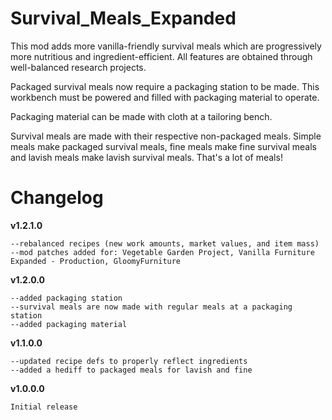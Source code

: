 # Survival_Meals_Expanded
This mod adds more vanilla-friendly survival meals which are progressively more nutritious and ingredient-efficient.
All features are obtained through well-balanced research projects.

Packaged survival meals now require a packaging station to be made. This workbench must be powered and filled with packaging material to operate.

Packaging material can be made with cloth at a tailoring bench.

Survival meals are made with their respective non-packaged meals. Simple meals make packaged survival meals, fine meals make fine survival meals and lavish meals make lavish survival meals. That's a lot of meals!

# Changelog
**v1.2.1.0**
```
--rebalanced recipes (new work amounts, market values, and item mass)
--mod patches added for: Vegetable Garden Project, Vanilla Furniture Expanded - Production, GloomyFurniture
```
**v1.2.0.0**
```
--added packaging station
--survival meals are now made with regular meals at a packaging station
--added packaging material
```
**v1.1.0.0**
```
--updated recipe defs to properly reflect ingredients
--added a hediff to packaged meals for lavish and fine
```
**v1.0.0.0**
```
Initial release
```
